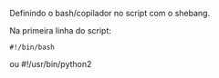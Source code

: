 Definindo o bash/copilador no script com o shebang.

Na primeira linha do script:

	#!/bin/bash
ou
	#!/usr/bin/python2
